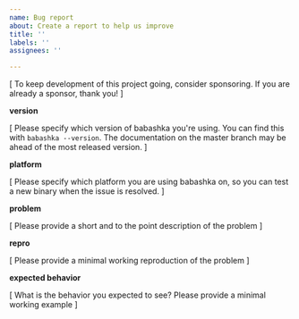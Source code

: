 ```yaml
---
name: Bug report
about: Create a report to help us improve
title: ''
labels: ''
assignees: ''

---
```


[ To keep development of this project going, consider sponsoring. If you are
already a sponsor, thank you! ]

**version**

[ Please specify which version of babashka you're using. You can find this with `babashka --version`. The documentation on the master branch may be ahead of the most released version. ]

**platform**

[ Please specify which platform you are using babashka on, so you can test a
new binary when the issue is resolved. ]

**problem**

[ Please provide a short and to the point description of the problem ]

**repro**

[ Please provide a minimal working reproduction of the problem ]

**expected behavior**

[ What is the behavior you expected to see? Please provide a minimal working example ]

